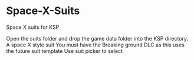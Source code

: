 # Space-X-Suits
Space X suits for KSP

Open the suits folder and drop the game data folder into the KSP directory.
A space X style suit
You must have the Breaking ground DLC as this uses the future suit template
Use suit picker to select
